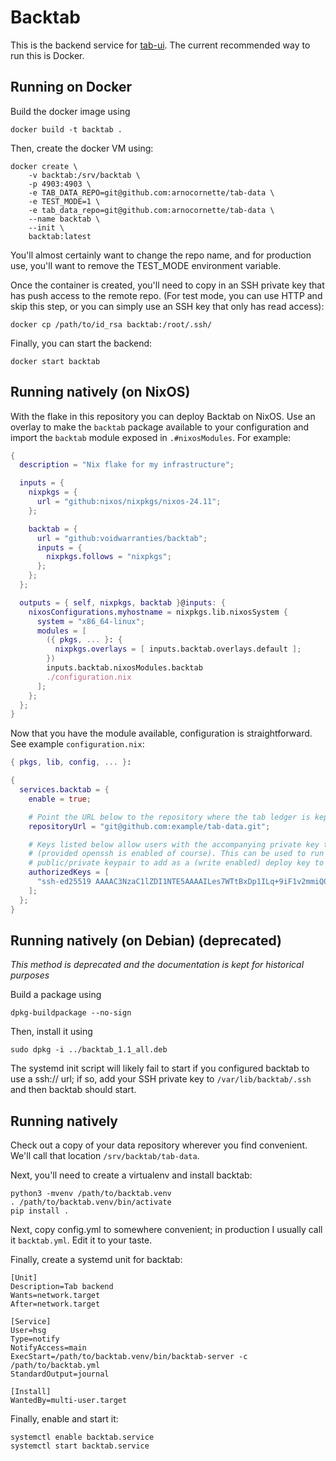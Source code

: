 # Backtab

This is the backend service for [tab-ui](https://github.com/0x20/tab-ui). The current recommended way to run this is Docker.

## Running on Docker

Build the docker image using

    docker build -t backtab .

Then, create the docker VM using:

    docker create \
        -v backtab:/srv/backtab \
        -p 4903:4903 \
        -e TAB_DATA_REPO=git@github.com:arnocornette/tab-data \
        -e TEST_MODE=1 \
        -e tab_data_repo=git@github.com:arnocornette/tab-data \
        --name backtab \
        --init \
        backtab:latest

You'll almost certainly want to change the repo name, and for production
use, you'll want to remove the TEST_MODE environment variable.

Once the container is created, you'll need to copy in an SSH private key
that has push access to the remote repo. (For test mode, you can use HTTP
and skip this step, or you can simply use an SSH key that only has read
access):

    docker cp /path/to/id_rsa backtab:/root/.ssh/

Finally, you can start the backend:

    docker start backtab

## Running natively (on NixOS)

With the flake in this repository you can deploy Backtab on NixOS. Use an overlay to make the `backtab` package
available to your configuration and import the `backtab` module exposed in `.#nixosModules`.
For example:

```nix
{
  description = "Nix flake for my infrastructure";

  inputs = {
    nixpkgs = {
      url = "github:nixos/nixpkgs/nixos-24.11";
    };

    backtab = {
      url = "github:voidwarranties/backtab";
      inputs = {
        nixpkgs.follows = "nixpkgs";
      };
    };
  };

  outputs = { self, nixpkgs, backtab }@inputs: {
    nixosConfigurations.myhostname = nixpkgs.lib.nixosSystem {
      system = "x86_64-linux";
      modules = [
        ({ pkgs, ... }: {
          nixpkgs.overlays = [ inputs.backtab.overlays.default ];
        })
        inputs.backtab.nixosModules.backtab
        ./configuration.nix
      ];
    };
  };
}
```

Now that you have the module available, configuration is straightforward. See example `configuration.nix`:

```nix
{ pkgs, lib, config, ... }:

{
  services.backtab = {
    enable = true;

    # Point the URL below to the repository where the tab ledger is kept
    repositoryUrl = "git@github.com:example/tab-data.git";

    # Keys listed below allow users with the accompanying private key to log in as the backtab user via ssh
    # (provided openssh is enabled of course). This can be used to run `ssh-keygen` as the backtab user to generate a
    # public/private keypair to add as a (write enabled) deploy key to the tab ledger repository.
    authorizedKeys = [
      "ssh-ed25519 AAAAC3NzaC1lZDI1NTE5AAAAILes7WTtBxDp1ILq+9iF1v2mmiQ0yFPprMREPUO240mu user@example.com"
    ];
  };
}
```

## Running natively (on Debian) (deprecated)

_This method is deprecated and the documentation is kept for historical purposes_

Build a package using

    dpkg-buildpackage --no-sign

Then, install it using

    sudo dpkg -i ../backtab_1.1_all.deb

The systemd init script will likely fail to start if you configured
backtab to use a ssh:// url; if so, add your SSH private key to
`/var/lib/backtab/.ssh` and then backtab should start.

## Running natively

Check out a copy of your data repository wherever you find convenient.
We'll call that location `/srv/backtab/tab-data`.

Next, you'll need to create a virtualenv and install backtab:

    python3 -mvenv /path/to/backtab.venv
    . /path/to/backtab.venv/bin/activate
    pip install .

Next, copy config.yml to somewhere convenient; in production I usually call
it `backtab.yml`. Edit it to your taste.

Finally, create a systemd unit for backtab:

    [Unit]
    Description=Tab backend
    Wants=network.target
    After=network.target

    [Service]
    User=hsg
    Type=notify
    NotifyAccess=main
    ExecStart=/path/to/backtab.venv/bin/backtab-server -c /path/to/backtab.yml
    StandardOutput=journal

    [Install]
    WantedBy=multi-user.target

Finally, enable and start it:

    systemctl enable backtab.service
    systemctl start backtab.service
